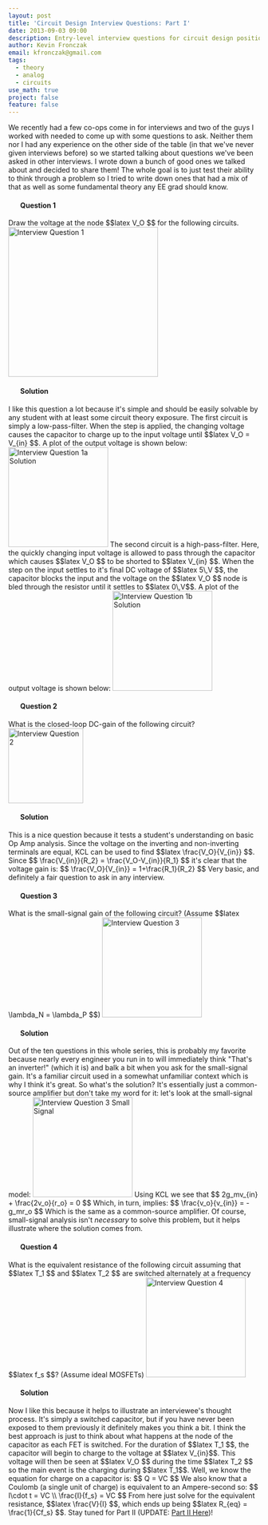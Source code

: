 ```yaml
---
layout: post
title: 'Circuit Design Interview Questions: Part I'
date: 2013-09-03 09:00
description: Entry-level interview questions for circuit design positions
author: Kevin Fronczak
email: kfronczak@gmail.com
tags:
  - theory
  - analog
  - circuits
use_math: true
project: false
feature: false
---
```


We recently had a few co-ops come in for interviews and two of the guys I worked with needed to come up with some questions to ask. Neither them nor I had any experience on the other side of the table (in that we've never given interviews before) so we started talking about questions we've been asked in other interviews. I wrote down a bunch of good ones we talked about and decided to share them! The whole goal is to just test their ability to think through a problem so I tried to write down ones that had a mix of that as well as some fundamental theory any EE grad should know.
<ul>
<h4><strong>Question 1</strong></h4>
</ul>
Draw the voltage at the node $$latex V_O $$ for the following circuits.
<a href="http://kevinfronczak.com/documents/Interview_Questions/interview_filters.png" target="_blank"><img class="aligncenter" alt="Interview Question 1" src="{{ site.baseurl }}/assets/interview_filters.png" height="300" /></a>
<ul>
<h4><strong>Solution</strong></h4>
</ul>
I like this question a lot because it's simple and should be easily solvable by any student with at least some circuit theory exposure. The first circuit is simply a low-pass-filter. When the step is applied, the changing voltage causes the capacitor to charge up to the input voltage until $$latex V_O = V_{in} $$. A plot of the output voltage is shown below:
<a href="http://kevinfronczak.com/documents/Interview_Questions/answer_filters_ckt1.png" target="_blank"><img class="aligncenter" alt="Interview Question 1a Solution" src="{{ site.baseurl }}/assets/answer_filters_ckt1.png" height="200" /></a>
The second circuit is a high-pass-filter. Here, the quickly changing input voltage is allowed to pass through the capacitor which causes $$latex V_O $$ to be shorted to $$latex V_{in} $$. When the step on the input settles to it's final DC voltage of $$latex 5\,V $$, the capacitor blocks the input and the voltage on the $$latex V_O $$ node is bled through the resistor until it settles to $$latex 0\,V$$. A plot of the output voltage is shown below:
<a href="http://kevinfronczak.com/documents/Interview_Questions/answer_filters_ckt2.png" target="_blank"><img class="aligncenter" alt="Interview Question 1b Solution" src="{{ site.baseurl }}/assets/answer_filters_ckt2.png" height="200" /></a>
<ul>
<h4><strong>Question 2</strong></h4>
</ul>
What is the closed-loop DC-gain of the following circuit?
<a href="http://kevinfronczak.com/documents/Interview_Questions/interview_opamp_ldo.png" target="_blank"><img class="aligncenter" alt="Interview Question 2" src="{{ site.baseurl }}/assets/interview_opamp_ldo.png" height="150" /></a>
<ul>
<h4><strong>Solution</strong></h4>
</ul>
This is a nice question because it tests a student's understanding on basic Op Amp analysis.  Since the voltage on the inverting and non-inverting terminals are equal, KCL can be used to find $$latex \frac{V_O}{V_{in}} $$.  Since
$$
\frac{V_{in}}{R_2} = \frac{V_O-V_{in}}{R_1}
$$
it's clear that the voltage gain is:
$$
\frac{V_O}{V_{in}} = 1+\frac{R_1}{R_2}
$$
Very basic, and definitely a fair question to ask in any interview.
<ul>
<h4><strong>Question 3</strong></h4>
</ul>
What is the small-signal gain of the following circuit? (Assume $$latex \lambda_N = \lambda_P $$)
<a href="http://kevinfronczak.com/documents/Interview_Questions/interview_inverter.png" target="_blank"><img class="aligncenter" alt="Interview Question 3" src="{{ site.baseurl }}/assets/interview_inverter.png" height="200" /></a>
<ul>
<h4><strong>Solution</strong></h4>
</ul>
Out of the ten questions in this whole series, this is probably my favorite because nearly every engineer you run in to will immediately think "That's an inverter!" (which it is) and balk a bit when you ask for the small-signal gain.  It's a familiar circuit used in a somewhat unfamiliar context which is why I think it's great.  So what's the solution?  It's essentially just a common-source amplifier but don't take my word for it: let's look at the small-signal model:
<a href="http://kevinfronczak.com/documents/Interview_Questions/interview_inverter_small_signal.png" target="_blank"><img class="aligncenter" alt="Interview Question 3 Small Signal" src="{{ site.baseurl }}/assets/interview_inverter_small_signal.png" height="200" /></a>
Using KCL we see that
$$
2g_mv_{in} + \frac{2v_o}{r_o} = 0
$$
Which, in turn, implies:
$$
\frac{v_o}{v_{in}} = -g_mr_o
$$
Which is the same as a common-source amplifier.  Of course, small-signal analysis isn't <em>necessary</em> to solve this problem, but it helps illustrate where the solution comes from. 
<ul>
<h4><strong>Question 4</strong></h4>
</ul>
What is the equivalent resistance of the following circuit assuming that $$latex T_1 $$ and $$latex T_2 $$ are switched alternately at a frequency $$latex f_s $$?  (Assume ideal MOSFETs)
<a href="http://kevinfronczak.com/documents/Interview_Questions/interview_switched_cap.png" target="_blank"><img class="aligncenter" alt="Interview Question 4" src="{{ site.baseurl }}/assets/interview_switched_cap.png" height="200" /></a>
<ul>
<h4><strong>Solution</strong></h4>
</ul>
Now I like this because it helps to illustrate an interviewee's thought process.  It's simply a switched capacitor, but if you have never been exposed to them previously it definitely makes you think a bit.  I think the best approach is just to think about what happens at the node of the capacitor as each FET is switched.  For the duration of $$latex T_1 $$, the capacitor will begin to charge to the voltage at $$latex V_{in}$$.  This voltage will then be seen at $$latex V_O $$ during the time $$latex T_2 $$ so the main event is the charging during $$latex T_1$$.  Well, we know the equation for charge on a capacitor is:
$$
Q = VC
$$
We also know that a Coulomb (a single unit of charge) is equivalent to an Ampere-second so:
$$
I\cdot t = VC
\\
\frac{I}{f_s} = VC
$$
From here just solve for the equivalent resistance, $$latex \frac{V}{I} $$, which ends up being $$latex R_{eq} = \frac{1}{Cf_s} $$.
Stay tuned for Part II (UPDATE: <a href="http://kevinfronczak.com/blog/electrical-engineering/circuit-design-interview-questions-part-ii/">Part II Here</a>)!
